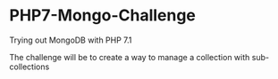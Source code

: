 # PHP7-Mongo-Challenge
Trying out MongoDB with PHP 7.1

The challenge will be to create a way to manage a collection with sub-collections